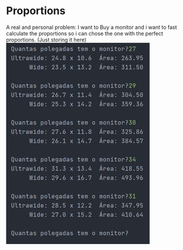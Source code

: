 # Proportions
A real and personal problem: I want to Buy a monitor and i want to fast calculate the proportions so i can chose the one with the perfect proportions. (Just storing it here)
![Screenshot](Outputs.jpg)
